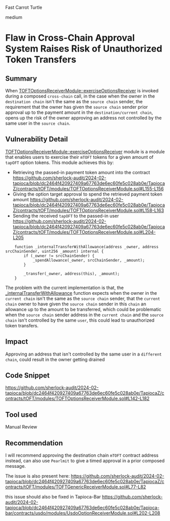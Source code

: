 Fast Carrot Turtle

medium

# Flaw in Cross-Chain Approval System Raises Risk of Unauthorized Token Transfers

## Summary
When [TOFTOptionsReceiverModule::exerciseOptionsReceiver](https://github.com/sherlock-audit/2024-02-tapioca/blob/dc2464f420927409a67763de6ec60fe5c028ab0e/TapiocaZ/contracts/tOFT/modules/TOFTOptionsReceiverModule.sol#L142-L182) is invoked during a composed `cross-chain` call, in the case when the owner in the `destination chain` isn't the same as the `source chain` sender, the requirement that the owner has given the `source chain` sender prior approval up to the payment amount in the `destination/current chain`, opens up the risk of the owner approving an address not controlled by the same user in the `source chain`.
## Vulnerability Detail
[TOFTOptionsReceiverModule::exerciseOptionsReceiver](https://github.com/sherlock-audit/2024-02-tapioca/blob/dc2464f420927409a67763de6ec60fe5c028ab0e/TapiocaZ/contracts/tOFT/modules/TOFTOptionsReceiverModule.sol#L142-L182) module is a module that enables users to exercise their `mTOFT` tokens for a given amount of `tapOFT` option tokens.
This module achieves this by:
+ Retrieving the passed-in payment token amount into the contract
https://github.com/sherlock-audit/2024-02-tapioca/blob/dc2464f420927409a67763de6ec60fe5c028ab0e/TapiocaZ/contracts/tOFT/modules/TOFTOptionsReceiverModule.sol#L155-L156
+ Giving the option target approval to spend the retrieved payment token amount
https://github.com/sherlock-audit/2024-02-tapioca/blob/dc2464f420927409a67763de6ec60fe5c028ab0e/TapiocaZ/contracts/tOFT/modules/TOFTOptionsReceiverModule.sol#L158-L163
+ Sending the received `tapOFT` to the passed-in user
https://github.com/sherlock-audit/2024-02-tapioca/blob/dc2464f420927409a67763de6ec60fe5c028ab0e/TapiocaZ/contracts/tOFT/modules/TOFTOptionsReceiverModule.sol#L204-L205

```solidity
    function _internalTransferWithAllowance(address _owner, address srcChainSender, uint256 _amount) internal {
        if (_owner != srcChainSender) {
            _spendAllowance(_owner, srcChainSender, _amount);
        }

        _transfer(_owner, address(this), _amount);
    }
```
The problem with the current implementation is that, the [_internalTransferWithAllowance](https://github.com/sherlock-audit/2024-02-tapioca/blob/dc2464f420927409a67763de6ec60fe5c028ab0e/TapiocaZ/contracts/tOFT/modules/TOFTOptionsReceiverModule.sol#L278-L283) function expects when the owner in the `current chain` isn't the same as the `source chain` sender, that the `current chain` owner to have given the `source chain` sender in this `chain` an allowance up to the amount to be transferred, which could be problematic when the `source chain` sender address in the `current chain` and the `source chain` isn't controlled by the same `user`, this could lead to unauthorized token transfers.

## Impact
Approving an address that isn't controlled by the same user in a `different chain`, could result in the owner getting drained

## Code Snippet
https://github.com/sherlock-audit/2024-02-tapioca/blob/dc2464f420927409a67763de6ec60fe5c028ab0e/TapiocaZ/contracts/tOFT/modules/TOFTOptionsReceiverModule.sol#L142-L182
## Tool used

Manual Review

## Recommendation
I will recommend approving the destination chain `mTOFT` contract address instead, can also use `Pearlmit` to give a timed approval in a prior composed message.

The issue is also present here:
https://github.com/sherlock-audit/2024-02-tapioca/blob/dc2464f420927409a67763de6ec60fe5c028ab0e/TapiocaZ/contracts/tOFT/modules/TOFTGenericReceiverModule.sol#L77-L82

this issue should also be fixed in Tapioca-Bar
https://github.com/sherlock-audit/2024-02-tapioca/blob/dc2464f420927409a67763de6ec60fe5c028ab0e/Tapioca-bar/contracts/usdo/modules/UsdoOptionReceiverModule.sol#L202-L208